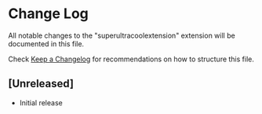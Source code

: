 # Change Log

All notable changes to the "superultracoolextension" extension will be documented in this file.

Check [Keep a Changelog](http://keepachangelog.com/) for recommendations on how to structure this file.

## [Unreleased]

- Initial release